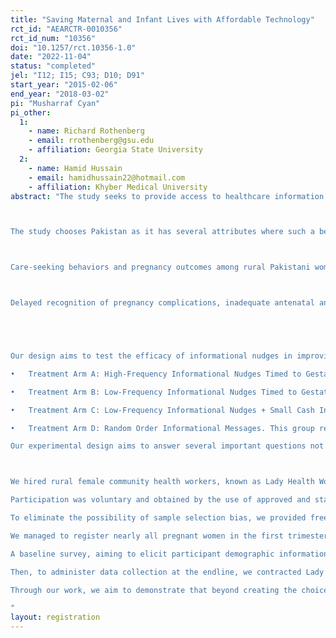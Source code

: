 ```yaml
---
title: "Saving Maternal and Infant Lives with Affordable Technology"
rct_id: "AEARCTR-0010356"
rct_id_num: "10356"
doi: "10.1257/rct.10356-1.0"
date: "2022-11-04"
status: "completed"
jel: "I12; I15; C93; D10; D91"
start_year: "2015-02-06"
end_year: "2018-03-02"
pi: "Musharraf Cyan"
pi_other:
  1:
    - name: Richard Rothenberg
    - email: rrothenberg@gsu.edu
    - affiliation: Georgia State University
  2:
    - name: Hamid Hussain
    - email: hamidhussain22@hotmail.com
    - affiliation: Khyber Medical University
abstract: "The study seeks to provide access to healthcare information and maternal and infant care services to rural women, a population subset known for low utilization of antenatal care and postnatal care, suboptimal hygiene and nutritional practices, susceptibility to cultural taboos affecting maternal and infant health and preference for traditional remedies of low efficacy over available treatment of ailments affecting their and their infant’s health. Technology will serve as two bridges for rural women. First, it will work as a bridge across low literacy barriers and provide healthcare information in a timely manner to rural women. Voice messages will be readily accessible to women in areas where female literacy is very low. Second, access to healthcare solutions and rural health workers over phone will bridge the barriers to access healthcare, including transport and cultural constraints. In order to study the efficacy of the solution for wider adoption in the public health system in Pakistan, the research will use a randomized controlled trial of application of voice message nudges, cellphone delivered healthcare messages to spur timely action to improve mother and infant health outcomes and document uptake of maternal health services.

The study chooses Pakistan as it has several attributes where such a behavioral economics intervention can be useful. In rural Pakistan, pregnancy-specific healthcare utilization from skilled professionals and facility delivery rates are pretty low. According to the most recent Pakistan Demographic Health Survey 2012-2013, prior to our intervention, more than two-thirds of pregnant women (73%) received at least one antenatal care during their pregnancy; however, only 36% of pregnant women had the recommended at least four antenatal care visits with dramatic differences between urban and rural areas, 62% and 26%, respectively. On the other hand, less than half of births (48%) took place in a health facility, with a wide gap between urban and rural 68% vs. 40%. Likewise, only 44% of rural births were delivered at a hospital or health clinic, whereas the ratio was 71% in urban births. Lastly, while 44% of rural women did not have any postnatal visits in the first two days after birth, the corresponding ratio was only 23% among urban women.

Care-seeking behaviors and pregnancy outcomes among rural Pakistani women are similar to those observed in other developing countries, making our findings immediately relevant to large parts of the world. For example, according to Demographic Health Surveys from 28 African countries,75% of pregnant women received at least one antenatal care, on average; and antenatal care utilization was even less than 50% in some countries such as Zimbabwe, Burkina Faso, and Ethiopia. Moreover, 38% of pregnant women received the recommended four or more antenatal care visits in Africa. Likewise, only 43% of births took place in a facility in sub-Saharan countries, where neonatal mortality rates are the highest in the world Finally, in low-income countries worldwide, only 37% of women received postnatal care within the first two days after birth. 

Delayed recognition of pregnancy complications, inadequate antenatal and postnatal care as well as eschewing facility deliveries are among the major factors leading to high maternal and neonatal mortality ratios in South Asia and sub-Saharan Africa However, these deaths could largely be prevented through behavioral modifications to health-seeking behaviors, including antenatal and postnatal care use from skilled professionals and facility deliveries. In this line, our intervention aims to advance pregnancy-related healthcare utilization via informational voice nudges among pregnant women in rural Pakistan with potential applicability to similar populations elsewhere. 


Our design aims to test the efficacy of informational nudges in improving maternal health knowledge and care uptake using voice messages as the medium of communication. We manipulate call frequency, message timing, and the provision of small financial incentives.  Participants received voice messages for up to 26 weeks, depending on the time of the recruitment. All treatments are implemented at the cluster level to minimize spillover effects across treatment arms. In this village-level cluster randomized controlled trial, we compare the outcomes of the four treatment arms, A, B, C, and D, to the control arm, E. We summarize the experimental design as follows:
•	Treatment Arm A: High-Frequency Informational Nudges Timed to Gestational Age. This group received two weekly messages timed to gestational age.
•	Treatment Arm B: Low-Frequency Informational Nudges Timed to Gestational Age. This group received one weekly message timed to gestational age. 
•	Treatment Arm C: Low-Frequency Informational Nudges + Small Cash Incentives. This group received one weekly message timed to gestational age. In addition, at the end of the weekly voice calls pertaining to the maternal healthcare literacy messages, the participants were offered a small financial incentive (20 Rupees) if they agreed to listen to a general health message by pressing ‘1’ on the keypad, displayed in Message Content Appendix B. If they accessed the additional information, it would give them a phone balance transfer of 20 Rupees (~USD 0.20). Therefore, Arm C assesses the value of financial incentives in boosting the efficacy of informational voice nudges.
•	Treatment Arm D: Random Order Informational Messages. This group received one message per week in a random order, i.e., the message content was not synchronized to the gestational age.
Our experimental design aims to answer several important questions not explored by large-scale RCTs conducted exclusively in the countryside of poor nations. The key question we investigate is whether and to what extent mobile phone-based informational nudges can help address behavioral impediments to pregnant women's maternity-specific care-seeking in such localities. Relatedly, arms A and B allow us to examine whether high- versus low-frequency informational messages have differential impacts on knowledge and behavioral outcomes.

We hired rural female community health workers, known as Lady Health Workers (LHW), to administer the recruitment protocol to the rural women in the study villages. We deployed them to visit every household in their locality to identify and register pregnant women. In each village (cluster) of the sample, we targeted to reach all the pregnant women who were in the first trimester of pregnancy. 
Participation was voluntary and obtained by the use of approved and standard informed consent procedures. Accordingly, a printed informed consent form was read and explained in the local language to the women. Individuals who granted consent were registered. Given that LHWs have been institutionalized and reasonably acceptable in rural Pakistan (Douthwaite and Ward, 2005), we did not face any resistance to participation in our study. Initially, 1556 women were recruited in 403 villages in Pakistan's Chakwal and Swabi districts. Following this, the villages (clusters) were randomly assigned to five arms, four treatment (A, B, C, D) arms, and a control group.
To eliminate the possibility of sample selection bias, we provided free mobile phones to 300 participants who did not have one because our interventions required access to a mobile phone. If any participant had access to another family member’s cellphone, that number was recorded for women who reported that they could receive calls on it. In addition to the phone number of the participants, their preferred times, and days to receive calls throughout the week were recorded to increase the likelihood that women, including those having partial access to shared phones, could listen to the messages.
We managed to register nearly all pregnant women in the first trimester of their pregnancy at the time of recruitment and provided a mobile phone to those who did not have one. Thus, we are confident that our sample is representative of the study population at hand and is scalable to hundreds of millions of women in similar conditions in South Asia and Sub-Saharan Africa.
A baseline survey, aiming to elicit participant demographic information, household characteristics, and maternal history, was administered by LHWs in person to each of the 1556 subjects at the time of recruitment.
Then, to administer data collection at the endline, we contracted Lady Health Visitors (LHVs), trained as skilled birth attendants, to ensure the accuracy of the endline information as more specific information on delivery and conditions around it was needed. The LHVs collected data using an Android cellphone application developed to ensure the accurate and standardized administration of the endline survey. It was successfully administered to 1,399 participants, gathering pregnancy-specific health knowledge and care utilization, such as prenatal care, facility delivery, and postnatal care.
Through our work, we aim to demonstrate that beyond creating the choice of modern maternal care in the close vicinities of pregnant women, women in rural areas need to be equipped with health literacy, without which the available healthcare choices may not be appropriately legible to them. Health literacy is likely to change malformed opinions and manifests healthcare choices in bold relief, allowing women to adopt health behaviors beneficial to them and their newborns. In some ways, health literacy can allow for accurate reading of the choice architecture available to pregnant mothers, otherwise seen through the translucency of free-flowing opinions.
"
layout: registration
---
```


